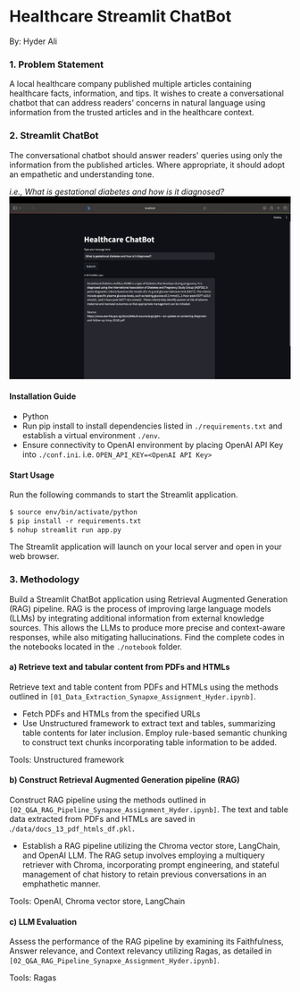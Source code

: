 # Healthcare Streamlit ChatBot 
By: Hyder Ali

### 1. Problem Statement
A local healthcare company published multiple articles containing healthcare facts,
information, and tips. It wishes to create a conversational chatbot that can address readers’
concerns in natural language using information from the trusted articles and in the
healthcare context.
### 2. Streamlit ChatBot
The conversational chatbot should answer readers' queries using only the information from
the published articles. Where appropriate, it should adopt an empathetic and understanding
tone.

_i.e., What is gestational diabetes
and how is it diagnosed?_
![Alt Text](/Results/Healthcare%20ChatBot.png)
#### Installation Guide
- Python
- Run pip install to install dependencies listed in `./requirements.txt` and establish a virtual environment `./env`.
- Ensure connectivity to OpenAI environment by placing OpenAI API Key into `./conf.ini`.
i.e. `OPEN_API_KEY=<OpenAI API Key>`
#### Start Usage
Run the following commands to start the Streamlit application.
```
$ source env/bin/activate/python
$ pip install -r requirements.txt
$ nohup streamlit run app.py
```
The Streamlit application will launch on your local server and open in your web browser.
### 3. Methodology
Build a Streamlit ChatBot application using Retrieval Augmented Generation (RAG) pipeline. RAG is the process of improving large language models (LLMs) by integrating additional information from external knowledge sources. This allows the LLMs to produce more precise and context-aware responses, while also mitigating hallucinations. Find the complete codes in the notebooks located in the `./notebook` folder.
#### a) Retrieve text and tabular content from PDFs and HTMLs
Retrieve text and table content from PDFs and HTMLs using the methods outlined in `[01_Data_Extraction_Synapxe_Assignment_Hyder.ipynb]`.
- Fetch PDFs and HTMLs from the specified URLs 
- Use Unstructured framework to extract text and tables, summarizing table contents for later inclusion. Employ rule-based semantic chunking to construct text chunks incorporating table information to be added.

Tools: Unstructured framework
#### b) Construct Retrieval Augmented Generation pipeline (RAG)
Construct RAG pipeline using the methods outlined in `[02_Q&A_RAG_Pipeline_Synapxe_Assignment_Hyder.ipynb]`. The text and table data extracted from PDFs and HTMLs are saved in .`/data/docs_13_pdf_htmls_df.pkl.`
- Establish a RAG pipeline utilizing the Chroma vector store, LangChain, and OpenAI LLM. The RAG setup involves employing a multiquery retriever with Chroma, incorporating prompt engineering, and stateful management of chat history to retain previous conversations in an emphathetic manner.

Tools: OpenAI, Chroma vector store, LangChain 
#### c) LLM Evaluation
Assess the performance of the RAG pipeline by examining its Faithfulness, Answer relevance, and Context relevancy utilizing Ragas, as detailed in `[02_Q&A_RAG_Pipeline_Synapxe_Assignment_Hyder.ipynb]`.

Tools: Ragas